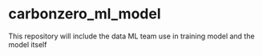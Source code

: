 # carbonzero_ml_model

This repository will include the data ML team use in training model and the model itself
